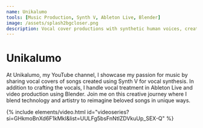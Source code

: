 ```yaml
---
name: Unikalumo
tools: [Music Production, Synth V, Ableton Live, Blender]
image: /assets/splash2bgcloser.png
description: Vocal cover productions with synthetic human voices, created using Synth V
---
```


# Unikalumo

At Unikalumo, my YouTube channel, I showcase my passion for music by sharing vocal covers of songs created using Synth V for vocal synthesis. In addition to crafting the vocals, I handle vocal treatment in Ableton Live and video production using Blender. Join me on this creative journey where I blend technology and artistry to reimagine beloved songs in unique ways.

{% include elements/video.html id="videoseries?si=GHkmoBnXd6F1kMkl&amp;list=UULFg5bsFnNtIZDVkuUp_SEX-Q" %}